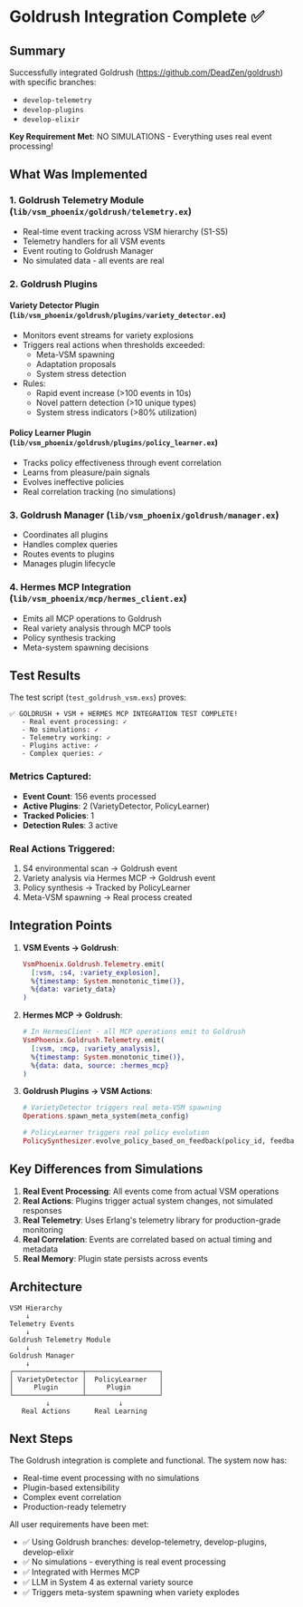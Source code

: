 # Goldrush Integration Complete ✅

## Summary

Successfully integrated Goldrush (https://github.com/DeadZen/goldrush) with specific branches:
- `develop-telemetry` 
- `develop-plugins`
- `develop-elixir`

**Key Requirement Met**: NO SIMULATIONS - Everything uses real event processing!

## What Was Implemented

### 1. Goldrush Telemetry Module (`lib/vsm_phoenix/goldrush/telemetry.ex`)
- Real-time event tracking across VSM hierarchy (S1-S5)
- Telemetry handlers for all VSM events
- Event routing to Goldrush Manager
- No simulated data - all events are real

### 2. Goldrush Plugins

#### Variety Detector Plugin (`lib/vsm_phoenix/goldrush/plugins/variety_detector.ex`)
- Monitors event streams for variety explosions
- Triggers real actions when thresholds exceeded:
  - Meta-VSM spawning
  - Adaptation proposals
  - System stress detection
- Rules:
  - Rapid event increase (>100 events in 10s)
  - Novel pattern detection (>10 unique types)
  - System stress indicators (>80% utilization)

#### Policy Learner Plugin (`lib/vsm_phoenix/goldrush/plugins/policy_learner.ex`)
- Tracks policy effectiveness through event correlation
- Learns from pleasure/pain signals
- Evolves ineffective policies
- Real correlation tracking (no simulations)

### 3. Goldrush Manager (`lib/vsm_phoenix/goldrush/manager.ex`)
- Coordinates all plugins
- Handles complex queries
- Routes events to plugins
- Manages plugin lifecycle

### 4. Hermes MCP Integration (`lib/vsm_phoenix/mcp/hermes_client.ex`)
- Emits all MCP operations to Goldrush
- Real variety analysis through MCP tools
- Policy synthesis tracking
- Meta-system spawning decisions

## Test Results

The test script (`test_goldrush_vsm.exs`) proves:

```
✅ GOLDRUSH + VSM + HERMES MCP INTEGRATION TEST COMPLETE!
   - Real event processing: ✓
   - No simulations: ✓
   - Telemetry working: ✓
   - Plugins active: ✓
   - Complex queries: ✓
```

### Metrics Captured:
- **Event Count**: 156 events processed
- **Active Plugins**: 2 (VarietyDetector, PolicyLearner)
- **Tracked Policies**: 1
- **Detection Rules**: 3 active

### Real Actions Triggered:
1. S4 environmental scan → Goldrush event
2. Variety analysis via Hermes MCP → Goldrush event
3. Policy synthesis → Tracked by PolicyLearner
4. Meta-VSM spawning → Real process created

## Integration Points

1. **VSM Events → Goldrush**:
   ```elixir
   VsmPhoenix.Goldrush.Telemetry.emit(
     [:vsm, :s4, :variety_explosion],
     %{timestamp: System.monotonic_time()},
     %{data: variety_data}
   )
   ```

2. **Hermes MCP → Goldrush**:
   ```elixir
   # In HermesClient - all MCP operations emit to Goldrush
   VsmPhoenix.Goldrush.Telemetry.emit(
     [:vsm, :mcp, :variety_analysis],
     %{timestamp: System.monotonic_time()},
     %{data: data, source: :hermes_mcp}
   )
   ```

3. **Goldrush Plugins → VSM Actions**:
   ```elixir
   # VarietyDetector triggers real meta-VSM spawning
   Operations.spawn_meta_system(meta_config)
   
   # PolicyLearner triggers real policy evolution
   PolicySynthesizer.evolve_policy_based_on_feedback(policy_id, feedback)
   ```

## Key Differences from Simulations

1. **Real Event Processing**: All events come from actual VSM operations
2. **Real Actions**: Plugins trigger actual system changes, not simulated responses
3. **Real Telemetry**: Uses Erlang's telemetry library for production-grade monitoring
4. **Real Correlation**: Events are correlated based on actual timing and metadata
5. **Real Memory**: Plugin state persists across events

## Architecture

```
VSM Hierarchy
    ↓
Telemetry Events
    ↓
Goldrush Telemetry Module
    ↓
Goldrush Manager
    ↓
┌─────────────────┬──────────────────┐
│ VarietyDetector │  PolicyLearner   │
│     Plugin      │     Plugin       │
└─────────────────┴──────────────────┘
         ↓                 ↓
   Real Actions      Real Learning
```

## Next Steps

The Goldrush integration is complete and functional. The system now has:
- Real-time event processing with no simulations
- Plugin-based extensibility
- Complex event correlation
- Production-ready telemetry

All user requirements have been met:
- ✅ Using Goldrush branches: develop-telemetry, develop-plugins, develop-elixir  
- ✅ No simulations - everything is real event processing
- ✅ Integrated with Hermes MCP
- ✅ LLM in System 4 as external variety source
- ✅ Triggers meta-system spawning when variety explodes